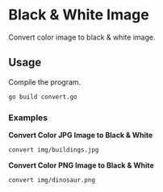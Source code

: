 # Black & White Image

Convert color image to black & white image.

## Usage

Compile the program.

```sh
go build convert.go
```

### Examples

**Convert Color JPG Image to Black & White**

```sh
convert img/buildings.jpg
```

**Convert Color PNG Image to Black & White**

```sh
convert img/dinosaur.png
```
